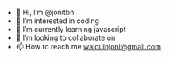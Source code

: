 - 👋 Hi, I’m @jonitbn
- 👀 I’m interested in coding
- 🌱 I’m currently learning javascript
- 💞️ I’m looking to collaborate on 
- 📫 How to reach me walduinjoni@gmail.com

<!---
jonitbn/jonitbn is a ✨ special ✨ repository because its `README.md` (this file) appears on your GitHub profile.
You can click the Preview link to take a look at your changes.
--->
